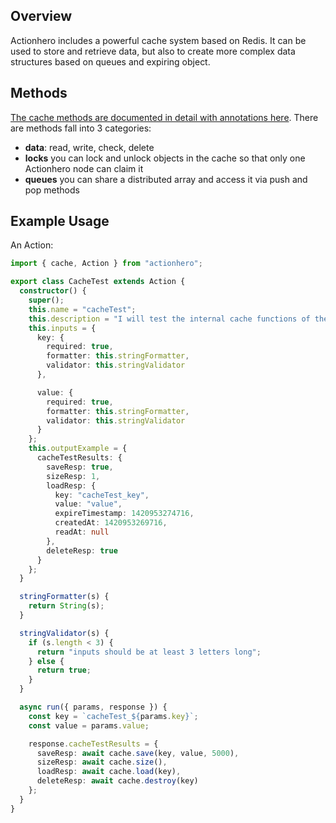 ## Overview

Actionhero includes a powerful cache system based on Redis. It can be used to store and retrieve data, but also to create more complex data structures based on queues and expiring object.

## Methods

[The cache methods are documented in detail with annotations here](https://docs.actionherojs.com/modules/cache.html). There are methods fall into 3 categories:

- **data**: read, write, check, delete
- **locks** you can lock and unlock objects in the cache so that only one Actionhero node can claim it
- **queues** you can share a distributed array and access it via push and pop methods

## Example Usage

An Action:

```ts
import { cache, Action } from "actionhero";

export class CacheTest extends Action {
  constructor() {
    super();
    this.name = "cacheTest";
    this.description = "I will test the internal cache functions of the API";
    this.inputs = {
      key: {
        required: true,
        formatter: this.stringFormatter,
        validator: this.stringValidator
      },

      value: {
        required: true,
        formatter: this.stringFormatter,
        validator: this.stringValidator
      }
    };
    this.outputExample = {
      cacheTestResults: {
        saveResp: true,
        sizeResp: 1,
        loadResp: {
          key: "cacheTest_key",
          value: "value",
          expireTimestamp: 1420953274716,
          createdAt: 1420953269716,
          readAt: null
        },
        deleteResp: true
      }
    };
  }

  stringFormatter(s) {
    return String(s);
  }

  stringValidator(s) {
    if (s.length < 3) {
      return "inputs should be at least 3 letters long";
    } else {
      return true;
    }
  }

  async run({ params, response }) {
    const key = `cacheTest_${params.key}`;
    const value = params.value;

    response.cacheTestResults = {
      saveResp: await cache.save(key, value, 5000),
      sizeResp: await cache.size(),
      loadResp: await cache.load(key),
      deleteResp: await cache.destroy(key)
    };
  }
}
```
